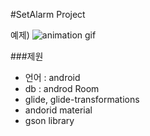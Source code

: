 #SetAlarm Project

예제) ![animation gif](https://user-images.githubusercontent.com/7121217/48350868-cc970900-e6cb-11e8-924a-0cc94a0a8587.gif)

###제원

-	언어 : android
-	db : androd Room
-	glide, glide-transformations
-	andorid material
-	gson library
